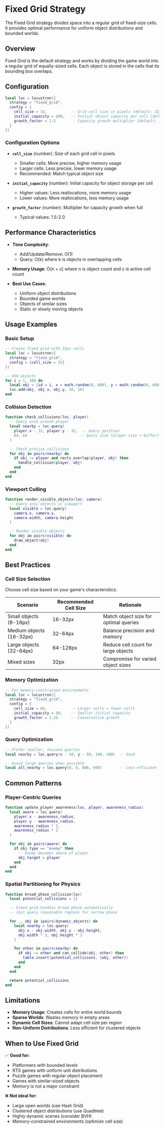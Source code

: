 # Fixed Grid Strategy

The Fixed Grid strategy divides space into a regular grid of fixed-size cells. It provides optimal performance for uniform object distributions and bounded worlds.

## Overview

Fixed Grid is the default strategy and works by dividing the game world into a regular grid of equally-sized cells. Each object is stored in the cells that its bounding box overlaps.

## Configuration

```lua
local loc = locustron({
  strategy = "fixed_grid",
  config = {
    cell_size = 32,           -- Grid cell size in pixels (default: 32)
    initial_capacity = 100,   -- Initial object capacity per cell (default: 100)
    growth_factor = 1.5       -- Capacity growth multiplier (default: 1.5)
  }
})
```

### Configuration Options

- **`cell_size`** (number): Size of each grid cell in pixels
  - Smaller cells: More precise, higher memory usage
  - Larger cells: Less precise, lower memory usage
  - Recommended: Match typical object size

- **`initial_capacity`** (number): Initial capacity for object storage per cell
  - Higher values: Less reallocations, more memory usage
  - Lower values: More reallocations, less memory usage

- **`growth_factor`** (number): Multiplier for capacity growth when full
  - Typical values: 1.5-2.0

## Performance Characteristics

- **Time Complexity**:
  - Add/Update/Remove: O(1)
  - Query: O(k) where k is objects in overlapping cells

- **Memory Usage**: O(n + c) where n is object count and c is active cell count

- **Best Use Cases**:
  - Uniform object distributions
  - Bounded game worlds
  - Objects of similar sizes
  - Static or slowly moving objects

## Usage Examples

### Basic Setup

```lua
-- Create fixed grid with 32px cells
local loc = locustron({
  strategy = "fixed_grid",
  config = {cell_size = 32}
})

-- Add objects
for i = 1, 100 do
  local obj = {id = i, x = math.random(0, 800), y = math.random(0, 600)}
  loc.add(obj, obj.x, obj.y, 16, 16)
end
```

### Collision Detection

```lua
function check_collisions(loc, player)
  -- Query area around player
  local nearby = loc.query(
    player.x - 32, player.y - 32,  -- Query position
    64, 64                        -- Query size (player size + buffer)
  )

  -- Check precise collisions
  for obj in pairs(nearby) do
    if obj ~= player and rects_overlap(player, obj) then
      handle_collision(player, obj)
    end
  end
end
```

### Viewport Culling

```lua
function render_visible_objects(loc, camera)
  -- Query only objects in viewport
  local visible = loc.query(
    camera.x, camera.y,
    camera.width, camera.height
  )

  -- Render visible objects
  for obj in pairs(visible) do
    draw_object(obj)
  end
end
```

## Best Practices

### Cell Size Selection

Choose cell size based on your game's characteristics:

| Scenario | Recommended Cell Size | Rationale |
|----------|----------------------|-----------|
| Small objects (8-16px) | 16-32px | Match object size for optimal queries |
| Medium objects (16-32px) | 32-64px | Balance precision and memory |
| Large objects (32-64px) | 64-128px | Reduce cell count for large objects |
| Mixed sizes | 32px | Compromise for varied object sizes |

### Memory Optimization

```lua
-- For memory-constrained environments
local loc = locustron({
  strategy = "fixed_grid",
  config = {
    cell_size = 64,           -- Larger cells = fewer cells
    initial_capacity = 50,    -- Smaller initial capacity
    growth_factor = 1.25      -- Conservative growth
  }
})
```

### Query Optimization

```lua
-- Prefer smaller, focused queries
local nearby = loc.query(x - 50, y - 50, 100, 100)  -- Good

-- Avoid large queries when possible
local all_nearby = loc.query(0, 0, 800, 600)        -- Less efficient
```

## Common Patterns

### Player-Centric Queries

```lua
function update_player_awareness(loc, player, awareness_radius)
  local aware = loc.query(
    player.x - awareness_radius,
    player.y - awareness_radius,
    awareness_radius * 2,
    awareness_radius * 2
  )

  for obj in pairs(aware) do
    if obj.type == "enemy" then
      -- Enemy becomes aware of player
      obj.target = player
    end
  end
end
```

### Spatial Partitioning for Physics

```lua
function broad_phase_collision(loc)
  local potential_collisions = {}

  -- Fixed grid handles broad phase automatically
  -- Just query reasonable regions for narrow phase

  for _, obj in ipairs(dynamic_objects) do
    local nearby = loc.query(
      obj.x - obj.width, obj.y - obj.height,
      obj.width * 3, obj.height * 3
    )

    for other in pairs(nearby) do
      if obj ~= other and can_collide(obj, other) then
        table.insert(potential_collisions, {obj, other})
      end
    end
  end

  return potential_collisions
end
```

## Limitations

- **Memory Usage**: Creates cells for entire world bounds
- **Sparse Worlds**: Wastes memory in empty areas
- **Dynamic Cell Sizes**: Cannot adapt cell size per region
- **Non-Uniform Distributions**: Less efficient for clustered objects

## When to Use Fixed Grid

✅ **Good for:**

- Platformers with bounded levels
- RTS games with uniform unit distributions
- Puzzle games with regular object placement
- Games with similar-sized objects
- Memory is not a major constraint

❌ **Not ideal for:**

- Large open worlds (use Hash Grid)
- Clustered object distributions (use Quadtree)
- Highly dynamic scenes (consider BVH)
- Memory-constrained environments (optimize cell size)
